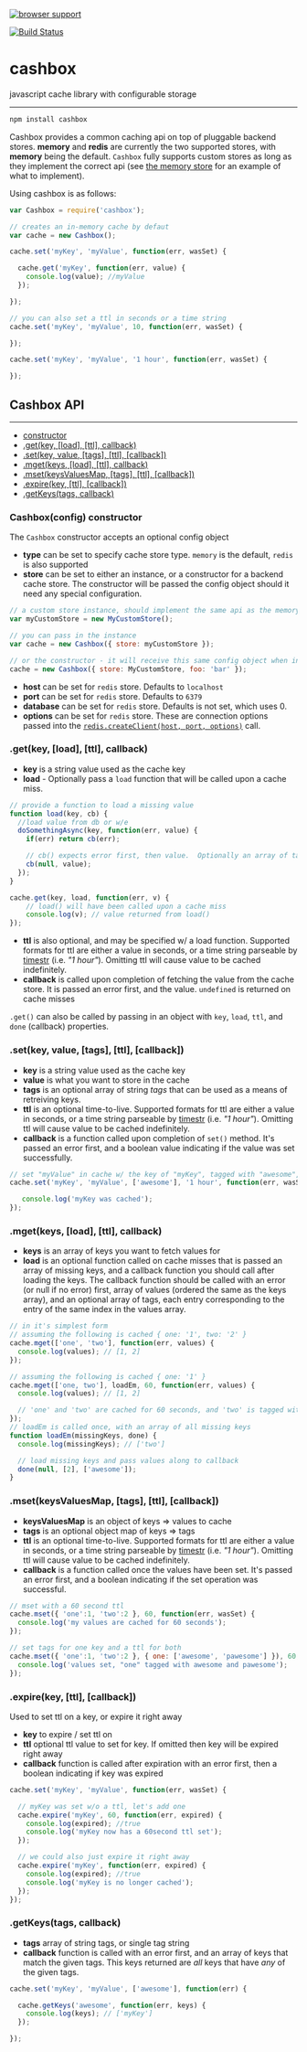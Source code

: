[![browser support](https://ci.testling.com/selfcontained/cashbox.png)](http://ci.testling.com/selfcontained/cashbox)

[![Build Status](https://secure.travis-ci.org/selfcontained/cashbox.png?branch=master)](http://travis-ci.org/selfcontained/cashbox)


cashbox
=======

javascript cache library with configurable storage

---

```bash
npm install cashbox
```

Cashbox provides a common caching api on top of pluggable backend stores.  **memory** and **redis** are currently the two supported stores, with **memory** being the default.  `Cashbox` fully supports custom stores as long as they implement the correct api (see [the memory store](https://github.com/selfcontained/cashbox/blob/master/lib/stores/memory.js) for an example of what to implement).

Using cashbox is as follows:

```javascript
var Cashbox = require('cashbox');

// creates an in-memory cache by defaut
var cache = new Cashbox();

cache.set('myKey', 'myValue', function(err, wasSet) {

  cache.get('myKey', function(err, value) {
    console.log(value); //myValue
  });

});

// you can also set a ttl in seconds or a time string
cache.set('myKey', 'myValue', 10, function(err, wasSet) {

});

cache.set('myKey', 'myValue', '1 hour', function(err, wasSet) {

});
```

## Cashbox API

---

+ [constructor](https://github.com/selfcontained/cashbox#cashboxconfig-constructor)
+ [.get(key, [load], [ttl], callback)](https://github.com/selfcontained/cashbox#getkey-load-ttl-callback)
+ [.set(key, value, [tags], [ttl], [callback])](https://github.com/selfcontained/cashbox#setkey-value-tags-ttl-callback)
+ [.mget(keys, [load], [ttl], callback)](https://github.com/selfcontained/cashbox#mgetkeys-load-ttl-callback)
+ [.mset(keysValuesMap, [tags], [ttl], [callback])](https://github.com/selfcontained/cashbox#msetkeysvaluesmap-tags-ttl-callback)
+ [.expire(key, [ttl], [callback])](https://github.com/selfcontained/cashbox#expirekey-ttl-callback)
+ [.getKeys(tags, callback)](https://github.com/selfcontained/cashbox#getkeystags-callback)

### Cashbox(config) constructor

The `Cashbox` constructor accepts an optional config object

+ **type** can be set to specify cache store type. `memory` is the default, `redis` is also supported
+ **store** can be set to either an instance, or a constructor for a backend cache store.  The constructor will be passed the config object should it need any special configuration.

```javascript
// a custom store instance, should implement the same api as the memory/redis store
var myCustomStore = new MyCustomStore();

// you can pass in the instance
var cache = new Cashbox({ store: myCustomStore });

// or the constructor - it will receive this same config object when instantiated
cache = new Cashbox({ store: MyCustomStore, foo: 'bar' });

```

+ **host** can be set for `redis` store.  Defaults to `localhost`
+ **port** can be set for `redis` store.  Defaults to `6379`
+ **database** can be set for `redis` store.  Defaults is not set, which uses 0.
+ **options** can be set for `redis` store.  These are connection options passed into the [`redis.createClient(host, port, options)`](https://github.com/mranney/node_redis#rediscreateclientport-host-options) call.

### .get(key, [load], [ttl], callback)

+ **key** is a string value used as the cache key
+ **load** - Optionally pass a `load` function that will be called upon a cache miss.

```javascript
// provide a function to load a missing value
function load(key, cb) {
  //load value from db or w/e
  doSomethingAsync(key, function(err, value) {
    if(err) return cb(err);

    // cb() expects error first, then value.  Optionally an array of tags can be passed in third
    cb(null, value);
  });
}

cache.get(key, load, function(err, v) {
	// load() will have been called upon a cache miss
	console.log(v); // value returned from load()
});
```

+ **ttl** is also optional, and may be specified w/ a load function.  Supported formats for ttl are either a value in seconds, or a time string parseable by [timestr](https://github.com/nbroslawsky/timestr) (i.e. *"1 hour"*).  Omitting ttl will cause value to be cached indefinitely.
+ **callback** is called upon completion of fetching the value from the cache store.  It is passed an error first, and the value.  `undefined` is returned on cache misses

`.get()` can also be called by passing in an object with `key`, `load`, `ttl`, and `done` (callback) properties.

### .set(key, value, [tags], [ttl], [callback])

+ **key** is a string value used as the cache key
+ **value** is what you want to store in the cache
+ **tags** is an optional array of string *tags* that can be used as a means of retreiving keys.
+ **ttl** is an optional time-to-live.  Supported formats for ttl are either a value in seconds, or a time string parseable by [timestr](https://github.com/nbroslawsky/timestr) (i.e. *"1 hour"*).  Omitting ttl will cause value to be cached indefinitely.
+ **callback** is a function called upon completion of `set()` method.  It's passed an error first, and a boolean value indicating if the value was set successfully.

```javascript
// set "myValue" in cache w/ the key of "myKey", tagged with "awesome", expires after 1 hour
cache.set('myKey', 'myValue', ['awesome'], '1 hour', function(err, wasSet) {

   console.log('myKey was cached');
});

```

### .mget(keys, [load], [ttl], callback)

+ **keys** is an array of keys you want to fetch values for
+ **load** is an optional function called on cache misses that is passed an array of missing keys, and a callback function you should call after loading the keys.  The callback function should be called with an error (or null if no error) first, array of values (ordered the same as the keys array), and an optional array of tags, each entry corresponding to the entry of the same index in the values array.

```javascript
// in it's simplest form
// assuming the following is cached { one: '1', two: '2' }
cache.mget(['one', 'two'], function(err, values) {
  console.log(values); // [1, 2]
});

// assuming the following is cached { one: '1' }
cache.mget(['one, two'], loadEm, 60, function(err, values) {
  console.log(values); // [1, 2]

  // 'one' and 'two' are cached for 60 seconds, and 'two' is tagged with 'awesome'
});
// loadEm is called once, with an array of all missing keys
function loadEm(missingKeys, done) {
  console.log(missingKeys); // ['two']

  // load missing keys and pass values along to callback
  done(null, [2], ['awesome']);
}
```

### .mset(keysValuesMap, [tags], [ttl], [callback])

+ **keysValuesMap** is an object of keys => values to cache
+ **tags** is an optional object map of keys => tags
+ **ttl** is an optional time-to-live.  Supported formats for ttl are either a value in seconds, or a time string parseable by [timestr](https://github.com/nbroslawsky/timestr) (i.e. *"1 hour"*).  Omitting ttl will cause value to be cached indefinitely.
+ **callback** is a function called once the values have been set.  It's passed an error first, and a boolean indicating if the set operation was successful.

```javascript
// mset with a 60 second ttl
cache.mset({ 'one':1, 'two':2 }, 60, function(err, wasSet) {
  console.log('my values are cached for 60 seconds');
});

// set tags for one key and a ttl for both
cache.mset({ 'one':1, 'two':2 }, { one: ['awesome', 'pawesome'] }), 60, function(err, wasSet) {
  console.log('values set, "one" tagged with awesome and pawesome');
});
```

### .expire(key, [ttl], [callback])

Used to set ttl on a key, or expire it right away

+ **key** to expire / set ttl on
+ **ttl** optional ttl value to set for key.  If omitted then key will be expired right away
+ **callback** function is called after expiration with an error first, then a boolean indicating if key was expired

```javascript
cache.set('myKey', 'myValue', function(err, wasSet) {

  // myKey was set w/o a ttl, let's add one
  cache.expire('myKey', 60, function(err, expired) {
    console.log(expired); //true
    console.log('myKey now has a 60second ttl set');
  });

  // we could also just expire it right away
  cache.expire('myKey', function(err, expired) {
    console.log(expired); //true
    console.log('myKey is no longer cached');
  });
});
```

### .getKeys(tags, callback)

+ **tags** array of string tags, or single tag string
+ **callback** function is called with an error first, and an array of keys that match the given tags.  This keys returned are *all* keys that have *any* of the given tags.

```javascript
cache.set('myKey', 'myValue', ['awesome'], function(err) {

  cache.getKeys('awesome', function(err, keys) {
    console.log(keys); // ['myKey']
  });

});
```

